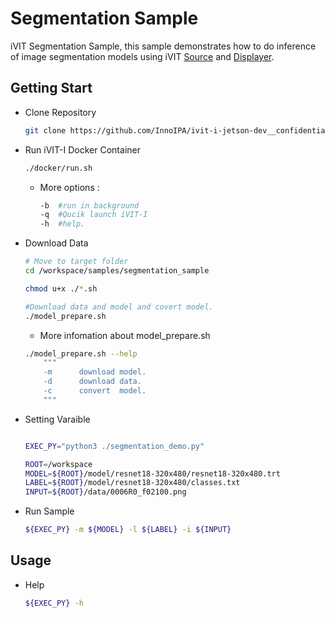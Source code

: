 # Segmentation Sample
iVIT Segmentation Sample, this sample demonstrates how to do inference of image segmentation models using iVIT [Source](../ivit_source_sample/README.md) and [Displayer](../ivit_displayer_sample/README.md).

## Getting Start
* Clone Repository    
    ```bash
    git clone https://github.com/InnoIPA/ivit-i-jetson-dev__confidential.git && cd ivit-i-hailoivit-i-jetson-dev__confidential
    ```
* Run iVIT-I Docker Container
    ```bash
    ./docker/run.sh
    ```
    * More options : 
        ```bash
        -b	#run in background
        -q	#Qucik launch iVIT-I
        -h	#help.
        ```
* Download Data 
    ```bash
    # Move to target folder
    cd /workspace/samples/segmentation_sample
    
    chmod u+x ./*.sh

    #Download data and model and covert model.
    ./model_prepare.sh        

    ```
    * More infomation about model_prepare.sh
    ```bash
    ./model_prepare.sh --help
        """
        -m		download model.
        -d		download data.
        -c		convert  model.
        """
    ```     
    
* Setting Varaible
    ```bash
    
    EXEC_PY="python3 ./segmentation_demo.py"

    ROOT=/workspace
    MODEL=${ROOT}/model/resnet18-320x480/resnet18-320x480.trt
    LABEL=${ROOT}/model/resnet18-320x480/classes.txt
    INPUT=${ROOT}/data/0006R0_f02100.png
    ```

* Run Sample
    ```bash
    ${EXEC_PY} -m ${MODEL} -l ${LABEL} -i ${INPUT}
    ```

## Usage
* Help
    ```bash
    ${EXEC_PY} -h
    ```
